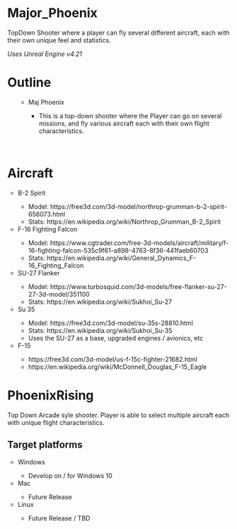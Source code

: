 # Major_Phoenix
TopDown Shooter where a player can fly several different aircraft, each with their own unique feel and statistics.

*Uses Unreal Engine v4.21*
# Outline
<ul style="list-style-type:circle">
    <ul>
	<li>Maj Phoenix</li>
	    <ul>
	      <li>This is a top-down shooter where the Player can go on several missions, and fly various aircraft each with their own flight characteristics.  </li>
	    </ul>
	</ul>
</ul> 
<br>

# Aircraft
<ul style="list-style-type:circle">
  <li>B-2 Spirit</li>
    <ul>
	<li>Model: https://free3d.com/3d-model/northrop-grumman-b-2-spirit-656073.html</li>
	<li>Stats: https://en.wikipedia.org/wiki/Northrop_Grumman_B-2_Spirit  </li>
	</ul>
  <li>F-16 Fighting Falcon</li>
    <ul style="list-style-type:circle">
	<li>Model: https://www.cgtrader.com/free-3d-models/aircraft/military/f-16-fighting-falcon-535c9f61-a898-4763-8f36-441faeb60703</li>
	<li>Stats: https://en.wikipedia.org/wiki/General_Dynamics_F-16_Fighting_Falcon </li>
	</ul>
  <li>SU-27 Flanker </li>
    <ul style="list-style-type:circle">
	<li>Model: https://www.turbosquid.com/3d-models/free-flanker-su-27-27-3d-model/351100</li>
	<li>Stats: https://en.wikipedia.org/wiki/Sukhoi_Su-27</li>
	</ul>
  <li>Su 35</li>
    <ul style="list-style-type:circle">
	 <li>Model: https://free3d.com/3d-model/su-35s-28810.html</li>
	 <li>Stats: https://en.wikipedia.org/wiki/Sukhoi_Su-35</li>
	 <li>Uses the SU-27 as a base, upgraded engines / avionics, etc</li>
	</ul>
  <li>F-15 </li>
    <ul style="list-style-type:circle">
	  <li>https://free3d.com/3d-model/us-f-15c-fighter-21682.html</li>
	  <li>https://en.wikipedia.org/wiki/McDonnell_Douglas_F-15_Eagle</li>
	</ul>
</ul>


# PhoenixRising

Top Down Arcade syle shooter. Player is able to select multiple aircraft each with unique flight characteristics.

## Target platforms
<ul style="list-style-type:circle">
  <li>Windows</li>
    <ul>
    <li>Develop on / for Windows 10</li>
    </ul>
  <li>Mac</li>
    <ul>
    <li>Future Release</li>
    </ul>
  <li>Linux</li>
    <ul>
    <li>Future Release / TBD</li>
    </ul>	
</ul>


